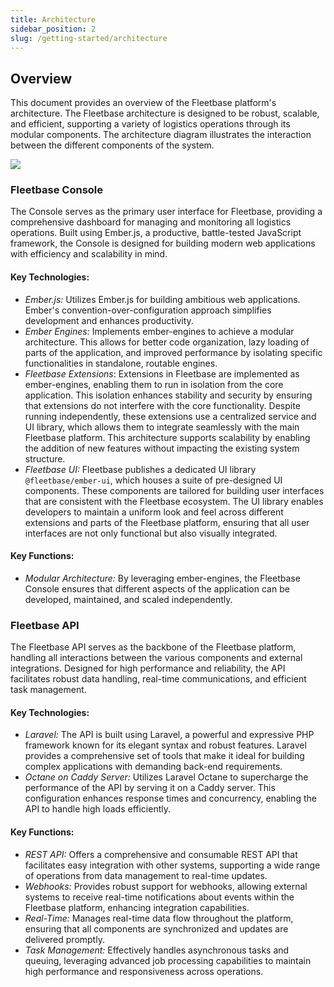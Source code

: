 ```yaml
---
title: Architecture
sidebar_position: 2
slug: /getting-started/architecture
---
```


## Overview

This document provides an overview of the Fleetbase platform's architecture. The Fleetbase architecture is designed to be robust, scalable, and efficient, supporting a variety of logistics operations through its modular components. The architecture diagram illustrates the interaction between the different components of the system.

<div style={{display: 'flex', textAlign: 'center', display: 'flex', alignItems: 'center', justifyContent: 'center'}}>
    <img src="/img/fleetbase-architecture-diagram.svg" style={{width: '500px'}} />
</div>

### Fleetbase Console

The Console serves as the primary user interface for Fleetbase, providing a comprehensive dashboard for managing and monitoring all logistics operations. Built using Ember.js, a productive, battle-tested JavaScript framework, the Console is designed for building modern web applications with efficiency and scalability in mind.

#### Key Technologies:

- *Ember.js:* Utilizes Ember.js for building ambitious web applications. Ember's convention-over-configuration approach simplifies development and enhances productivity.
- *Ember Engines:* Implements ember-engines to achieve a modular architecture. This allows for better code organization, lazy loading of parts of the application, and improved performance by isolating specific functionalities in standalone, routable engines. 
- *Fleetbase Extensions*: Extensions in Fleetbase are implemented as ember-engines, enabling them to run in isolation from the core application. This isolation enhances stability and security by ensuring that extensions do not interfere with the core functionality. Despite running independently, these extensions use a centralized service and UI library, which allows them to integrate seamlessly with the main Fleetbase platform. This architecture supports scalability by enabling the addition of new features without impacting the existing system structure.
- *Fleetbase UI:* Fleetbase publishes a dedicated UI library `@fleetbase/ember-ui`, which houses a suite of pre-designed UI components. These components are tailored for building user interfaces that are consistent with the Fleetbase ecosystem. The UI library enables developers to maintain a uniform look and feel across different extensions and parts of the Fleetbase platform, ensuring that all user interfaces are not only functional but also visually integrated.

#### Key Functions:

- *Modular Architecture:* By leveraging ember-engines, the Fleetbase Console ensures that different aspects of the application can be developed, maintained, and scaled independently.

### Fleetbase API

The Fleetbase API serves as the backbone of the Fleetbase platform, handling all interactions between the various components and external integrations. Designed for high performance and reliability, the API facilitates robust data handling, real-time communications, and efficient task management.

#### Key Technologies:

- *Laravel:* The API is built using Laravel, a powerful and expressive PHP framework known for its elegant syntax and robust features. Laravel provides a comprehensive set of tools that make it ideal for building complex applications with demanding back-end requirements.
- *Octane on Caddy Server:* Utilizes Laravel Octane to supercharge the performance of the API by serving it on a Caddy server. This configuration enhances response times and concurrency, enabling the API to handle high loads efficiently.

#### Key Functions:

- *REST API:* Offers a comprehensive and consumable REST API that facilitates easy integration with other systems, supporting a wide range of operations from data management to real-time updates.
- *Webhooks:* Provides robust support for webhooks, allowing external systems to receive real-time notifications about events within the Fleetbase platform, enhancing integration capabilities.
- *Real-Time:* Manages real-time data flow throughout the platform, ensuring that all components are synchronized and updates are delivered promptly.
- *Task Management:* Effectively handles asynchronous tasks and queuing, leveraging advanced job processing capabilities to maintain high performance and responsiveness across operations.